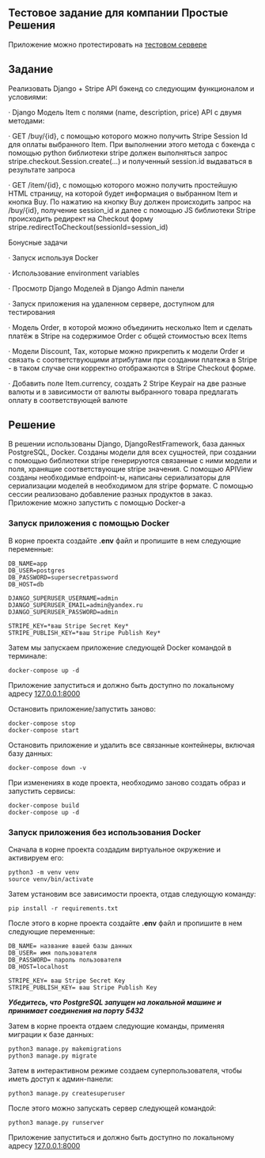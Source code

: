 ## Тестовое задание для компании Простые Решения
Приложение можно протестировать на [тестовом сервере](http://85.193.91.121:8080/item/1/)

## Задание
Реализовать Django + Stripe API бэкенд со следующим функционалом и условиями:

· 	Django Модель Item с полями (name, description, price)
API с двумя методами:

· 	GET /buy/{id}, c помощью которого можно получить Stripe Session Id для оплаты выбранного Item. При выполнении этого метода c бэкенда с помощью python библиотеки stripe должен выполняться запрос stripe.checkout.Session.create(...) и полученный session.id выдаваться в результате запроса

· 	GET /item/{id}, c помощью которого можно получить простейшую HTML страницу, на которой будет информация о выбранном Item и кнопка Buy. По нажатию на кнопку Buy должен происходить запрос на /buy/{id}, получение session_id и далее с помощью JS библиотеки Stripe происходить редирект на Checkout форму stripe.redirectToCheckout(sessionId=session_id)

Бонусные задачи

· 	Запуск используя Docker

· 	Использование environment variables

· 	Просмотр Django Моделей в Django Admin панели

· 	Запуск приложения на удаленном сервере, доступном для тестирования

· 	Модель Order, в которой можно объединить несколько Item и сделать платёж в Stripe на содержимое Order c общей стоимостью всех Items

· 	Модели Discount, Tax, которые можно прикрепить к модели Order и связать с соответствующими атрибутами при создании платежа в Stripe - в таком случае они корректно отображаются в Stripe Checkout форме.

· 	Добавить поле Item.currency, создать 2 Stripe Keypair на две разные валюты и в зависимости от валюты выбранного товара предлагать оплату в соответствующей валюте


## Решение
В решении использованы Django, DjangoRestFramework, база данных PostgreSQL, Docker. Созданы модели для всех сущностей, при создании с помощью библиотеки stripe генерируются связанные с ними модели и поля, хранящие соответствующие stripe значения. С помощью APIView созданы необходимые endpoint-ы, написаны сериализаторы для сериализации моделей в необходимом для stripe формате. С помощью сессии реализовано добавление разных продуктов в заказ. Приложение можно запустить с помощью Docker-а


### Запуск приложения с помощью Docker
В корне проекта создайте **.env** файл и пропишите в нем следующие переменные:
```
DB_NAME=app
DB_USER=postgres
DB_PASSWORD=supersecretpassword
DB_HOST=db

DJANGO_SUPERUSER_USERNAME=admin
DJANGO_SUPERUSER_EMAIL=admin@yandex.ru
DJANGO_SUPERUSER_PASSWORD=admin

STRIPE_KEY=*ваш Stripe Secret Key*
STRIPE_PUBLISH_KEY=*ваш Stripe Publish Key*
```
Затем мы запускаем приложение следующей Docker командой в терминале:
```
docker-compose up -d
```
Приложение запуститься и должно быть доступно по локальному адресу [127.0.0.1:8000](http://127.0.0.1:8000)

Остановить приложение/запустить заново:
```
docker-compose stop
docker-compose start
```
Остановить приложение и удалить все связанные контейнеры, включая базу данных:
```
docker-compose down -v
```
При изменениях в коде проекта, необходимо заново создать образ и запустить сервисы:
```
docker-compose build
docker-compose up -d
```

### Запуск приложения без использования Docker
Сначала в корне проекта создадим виртуальное окружение и активируем его:
```
python3 -m venv venv
source venv/bin/activate
```
Затем установим все зависимости проекта, отдав следующую команду:
```
pip install -r requirements.txt
```
После этого в корне проекта создайте **.env** файл и пропишите в нем следующие переменные:
```
DB_NAME= название вашей базы данных
DB_USER= имя пользователя
DB_PASSWORD= пароль пользователя
DB_HOST=localhost

STRIPE_KEY= ваш Stripe Secret Key
STRIPE_PUBLISH_KEY= ваш Stripe Publish Key
```
***Убедитесь, что PostgreSQL запущен на локальной машине и принимает соединения на порту 5432***

Затем в корне проекта отдаем следующие команды, применяя миграции к базе данных:
```
python3 manage.py makemigrations
python3 manage.py migrate
```
Затем в интерактивном режиме создаем суперпользователя, чтобы иметь доступ к админ-панели:
```
python3 manage.py createsuperuser
```
После этого можно запускать сервер следующей командой:
```
python3 manage.py runserver
```
Приложение запуститься и должно быть доступно по локальному адресу [127.0.0.1:8000](http://127.0.0.1:8000)